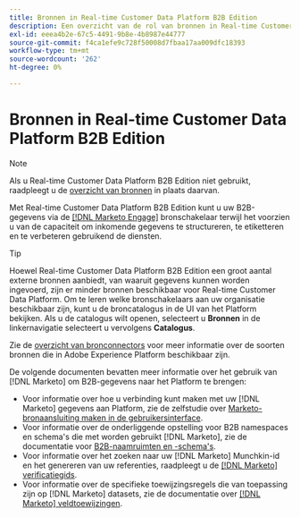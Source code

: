 ```yaml
---
title: Bronnen in Real-time Customer Data Platform B2B Edition
description: Een overzicht van de rol van bronnen in Real-time Customer Data Platform B2B Edition.
exl-id: eeea4b2e-67c5-4491-9b8e-4b8987e44777
source-git-commit: f4ca1efe9c728f50008d7fbaa17aa009dfc18393
workflow-type: tm+mt
source-wordcount: '262'
ht-degree: 0%

---
```


# Bronnen in Real-time Customer Data Platform B2B Edition

>[!NOTE]
>
>Als u Real-time Customer Data Platform B2B Edition niet gebruikt, raadpleegt u de [overzicht van bronnen](./sources-overview.md) in plaats daarvan.

Met Real-time Customer Data Platform B2B Edition kunt u uw B2B-gegevens via de [[!DNL Marketo Engage]](../../sources/connectors/adobe-applications/marketo/marketo.md) bronschakelaar terwijl het voorzien u van de capaciteit om inkomende gegevens te structureren, te etiketteren en te verbeteren gebruikend de diensten.

>[!TIP]
>
>Hoewel Real-time Customer Data Platform B2B Edition een groot aantal externe bronnen aanbiedt, van waaruit gegevens kunnen worden ingevoerd, zijn er minder bronnen beschikbaar voor Real-time Customer Data Platform. Om te leren welke bronschakelaars aan uw organisatie beschikbaar zijn, kunt u de broncatalogus in de UI van het Platform bekijken. Als u de catalogus wilt openen, selecteert u **Bronnen** in de linkernavigatie selecteert u vervolgens **Catalogus**.

Zie de [overzicht van bronconnectors](../../sources/home.md) voor meer informatie over de soorten bronnen die in Adobe Experience Platform beschikbaar zijn.

De volgende documenten bevatten meer informatie over het gebruik van [!DNL Marketo] om B2B-gegevens naar het Platform te brengen:

* Voor informatie over hoe u verbinding kunt maken met uw [!DNL Marketo] gegevens aan Platform, zie de zelfstudie over [Marketo-bronaansluiting maken in de gebruikersinterface](../../sources/tutorials/ui/create/adobe-applications/marketo.md).
* Voor informatie over de onderliggende opstelling voor B2B namespaces en schema&#39;s die met worden gebruikt [!DNL Marketo], zie de documentatie voor [B2B-naamruimten en -schema&#39;s](../../sources/connectors/adobe-applications/marketo/marketo-namespaces.md).
* Voor informatie over het zoeken naar uw [!DNL Marketo] Munchkin-id en het genereren van uw referenties, raadpleegt u de [[!DNL Marketo] verificatiegids](../../sources/connectors/adobe-applications/marketo/marketo-auth.md).
* Voor informatie over de specifieke toewijzingsregels die van toepassing zijn op [!DNL Marketo] datasets, zie de documentatie over [[!DNL Marketo] veldtoewijzingen](../../sources/connectors/adobe-applications//mapping/marketo.md).
